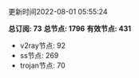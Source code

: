 更新时间2022-08-01 05:55:24

**总订阅: 73**
**总节点: 1796**
**有效节点: 431**
- v2ray节点: 92
- ss节点: 269
- trojan节点: 70
